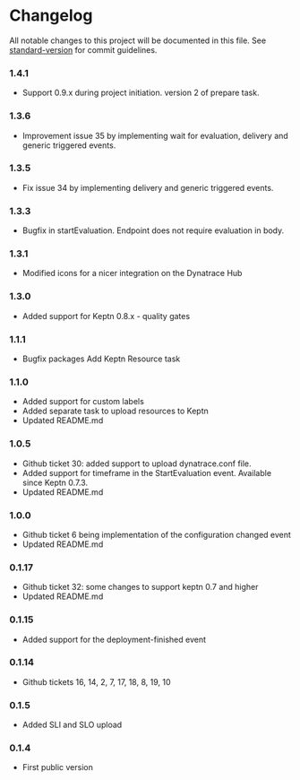 # Changelog

All notable changes to this project will be documented in this file. See [standard-version](https://github.com/conventional-changelog/standard-version) for commit guidelines.

### 1.4.1

* Support 0.9.x during project initiation. version 2 of prepare task.

### 1.3.6

* Improvement issue 35 by implementing wait for evaluation, delivery and generic triggered events.

### 1.3.5

* Fix issue 34 by implementing delivery and generic triggered events.

### 1.3.3

* Bugfix in startEvaluation. Endpoint does not require evaluation in body.

### 1.3.1

* Modified icons for a nicer integration on the Dynatrace Hub

### 1.3.0

* Added support for Keptn 0.8.x - quality gates 

### 1.1.1

* Bugfix packages Add Keptn Resource task 

### 1.1.0

* Added support for custom labels
* Added separate task to upload resources to Keptn
* Updated README.md

### 1.0.5

* Github ticket 30: added support to upload dynatrace.conf file.
* Added support for timeframe in the StartEvaluation event. Available since Keptn 0.7.3.
* Updated README.md

### 1.0.0

* Github ticket 6 being implementation of the configuration changed event
* Updated README.md

### 0.1.17

* Github ticket 32: some changes to support keptn 0.7 and higher
* Updated README.md

### 0.1.15

* Added support for the deployment-finished event

### 0.1.14

* Github tickets 16, 14, 2, 7, 17, 18, 8, 19, 10

### 0.1.5

* Added SLI and SLO upload

### 0.1.4

* First public version
